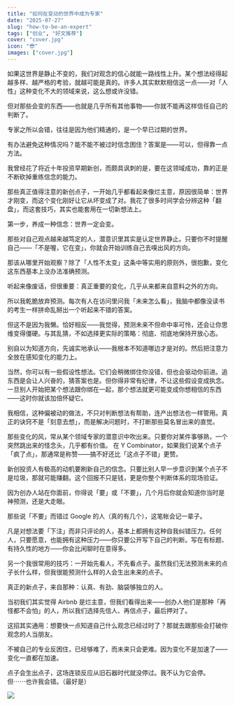 ```yaml
---
title: "如何在变动的世界中成为专家"
date: "2025-07-27"
slug: "how-to-be-an-expert"
tags: ["创业", "好文推荐"]
cover: "cover.jpg"
icon: "😎"
images: ["cover.jpg"]
---
```

如果这世界是静止不变的，我们对观念的信心就能一路线性上升。某个想法经得起越多样、越严格的考验，就越可能是真的。许多人其实默默相信这一点——对「人性」这种变化不大的领域来说，这么想或许没错。



但对那些会变的东西——也就是几乎所有其他事物——你就不能再这样信任自己的判断了。



专家之所以会错，往往是因为他们精通的，是一个早已过期的世界。



有办法避免这种情况吗？能不能不被过时信念困住？答案是——可以，但得靠一点方法。



我曾经花了将近十年投资早期新创，而颇具讽刺的是，要在这领域成功，靠的正是不断砍掉重练信念的能力。



那些真正值得注意的新创点子，一开始几乎都看起来像烂主意，原因很简单：世界才刚变，而这个变化刚好让它从坏变成了对。我花了很多时间学会分辨这种「翻盘」，而这套技巧，其实也能套用在一切新想法上。



第一步，养成一种信念：世界一定会变。



那些对自己观点越来越笃定的人，潜意识里其实是认定世界静止。只要你不时提醒自己——「不是喔，它在变」，你就会开始训练自己去嗅出风的方向。



那该从哪里开始观察？除了「人性不太变」这条中等实用的原则外，很抱歉，变化这东西基本上没办法准确预测。



听起来像废话，但很重要：真正重要的变化，几乎从来都来自意料之外的方向。



所以我乾脆放弃预测。每次有人在访问里问我「未来怎么看」，我脑中都像没读书的考生一样拼命乱掰出一个听起来不错的答案。



但这不是因为我懒。恰好相反——我觉得，预测未来不但命中率可怜，还会让你思维变得僵硬。与其乱猜，不如选择更实际的策略：彻底、彻底地保持开放心态。



别自以为知道方向，先诚实地承认——我根本不知道哪边才是对的。然后把注意力全放在感知变化的能力上。



当然，你可以有一些假设性想法。它们会稍微绑住你没错，但也会驱动你前进。追东西是会让人兴奋的，猜答案也是。但你得非常有纪律，不让这些假设变成执念。
一旦别人开始把某个想法跟你绑在一起，那个想法就更可能变成你想相信的东西——这时你就该加倍怀疑它。



我相信，这种偏被动的做法，不只对判断想法有帮助，连产出想法也一样管用。真正的诀窍不是「刻意去想」，而是解决问题时，不打断那些莫名冒出来的直觉。



那些变化的风，常从某个领域专家的潜意识中吹出来。只要你对某件事够熟，一个突然跳出来的怪念头，几乎都有价值。
在 Y Combinator，如果我们说某个点子「疯了点」，那通常是称赞——搞不好还比「这点子不错」更赞。



新创投资人有极高的动机要刷新自己的信念。只要比别人早一步意识到某个点子不是垃圾，那就可能赚翻。这个回报不只是钱，更是你整个判断体系的现场验证。



因为创办人站在你面前，你得说「要」或「不要」，几个月后你就会知道你当时是神预测，还是大走眼。



那些说「不要」而错过 Google 的人（真的有几个），这笔帐会记一辈子。



凡是对想法要「下注」而非只评论的人，基本上都拥有这种自我纠错压力。任何人，只要愿意，也能拥有这种压力——你只要公开写下自己的判断。写在有标题、有持久性的地方——你会比闲聊时在意得多。



另一个我很常用的技巧：一开始先看人，不先看点子。虽然我们无法预测未来的点子长什么样，但我很能预测什么样的人会生出未来的点子。



真正的新点子，来自那种：认真、有劲、脑袋够独立的人。



当初我们其实觉得 Airbnb 是烂主意，但我们看得出来——创办人他们是那种「再怪都不会怕」的人，所以我们选择先信人、再信点子，最后押对了。



这招其实通用：想要快一点知道自己什么观念已经过时了？那就去跟那些会打破你观念的人当朋友。



不被自己的专业反困住，已经够难了，而未来只会更难。因为变化不是加速了——变化一直都在加速。



点子会生出点子，这场连锁反应从旧石器时代就没停过。我不认为它会停。
但⋯⋯也许我会错。（最好是）




![](https://prod-files-secure.s3.us-west-2.amazonaws.com/112d0858-5090-4d34-a606-b75eb8d65fd2/46476355-9cf3-4e99-9b7a-3531bc426380/1000202064.png?X-Amz-Algorithm=AWS4-HMAC-SHA256&X-Amz-Content-Sha256=UNSIGNED-PAYLOAD&X-Amz-Credential=ASIAZI2LB466WAMSBAGH%2F20250908%2Fus-west-2%2Fs3%2Faws4_request&X-Amz-Date=20250908T174355Z&X-Amz-Expires=3600&X-Amz-Security-Token=IQoJb3JpZ2luX2VjEFoaCXVzLXdlc3QtMiJHMEUCIQD2qyIZwHdkQlBLzahCM8oCD1zNXT8QXq3qtlTW1cFwLwIgV1Ev7elaG43KAsCHos3XcLc%2B1Mdbydhwzx4erX4a160qiAQIwv%2F%2F%2F%2F%2F%2F%2F%2F%2F%2FARAAGgw2Mzc0MjMxODM4MDUiDD5J9pQoXvfNktfxHircA90%2BVG%2BaE6jamSviTc%2FL0%2B1Yqa9rn7vGIJGHM%2FtMIeEKqslG2pbZ4LkkO8M2Gdf3ySng4qC3uzQj%2FRfjTUr5tHj01CqSGy%2B7oY6a06PytW%2BikrkRZ6bH%2FLTCKjYl6AB89BL8gH7UPawxjK%2B47QNfi%2Bm7Exyi9UOSa4faO6obnNmtVaV%2Bss5Nb1xFrPF8SCMM4Ukys9OUk20lsnqBBhYgL9mvfzozWzvPPcofMJUoxeHi%2FXxM0xQga9V9Jczyt4F5gR%2FXFhQcH5UL6Jk55cpEr3Qv8RVsVX4Gl6fVIiS46KcqqwGMIIAwEybkjs2lnZByVh6Xi9TV9EJciH%2FiD9bDyC7kzVK5C%2FuiMzIIFaH2DIiQfsJRVHvzeayCR5Yr5qSmJEw93ToypL%2Bz4cdYRm%2FQSbWKaGu7FN7DVbC7BNtY1iUGQudchWs%2BwoGMPV%2FPlhzsGr0UtXAnSMz1ENSXX28hJ6GMTEqMfS%2BJ0lv2O1x03uncphzuSqPw95P63qSZM3vhdnw7f%2B%2B3%2By8CR8lyS8%2BdKaCuA0kpLuoxsrtsDXza6dJiNmbYJ5iY2mB%2FLeRZ%2FCQl%2FgUmiNqRP0%2Bomk72TVFHRGNlGAeRBiFVJm6d570W9GLGRq2dozgOGjUuVU25MJui%2FMUGOqUB9aMWixoPSecCJAzw3VmTA2Q6bZulAzHOaNF0PuolsML2dZcwgpuoA0OSzEeToXYQhJ2oAOpbOXeFNOBfpNg2jvzUT5ZzuylJusD70A9Z0mEnDKNweVihsiV%2BRTJCu0YccE0O2%2BcevxnIeSyDEjPNry6tB3KGPXtL22wz6CcgaQvHHKK%2FcaESH1EUj%2FF%2FN4FLbj06w7cRHKsX2kbPcuQd7LSDFBRp&X-Amz-Signature=6216ffa7ba6836d9cd2fbe2f2dc0fa6e3b41c96cefcd1e7f89b27fc849963711&X-Amz-SignedHeaders=host&x-amz-checksum-mode=ENABLED&x-id=GetObject)

